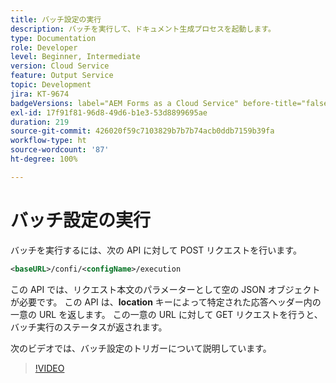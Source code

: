 ```yaml
---
title: バッチ設定の実行
description: バッチを実行して、ドキュメント生成プロセスを起動します。
type: Documentation
role: Developer
level: Beginner, Intermediate
version: Cloud Service
feature: Output Service
topic: Development
jira: KT-9674
badgeVersions: label="AEM Forms as a Cloud Service" before-title="false"
exl-id: 17f91f81-96d8-49d6-b1e3-53d8899695ae
duration: 219
source-git-commit: 426020f59c7103829b7b7b74acb0ddb7159b39fa
workflow-type: ht
source-wordcount: '87'
ht-degree: 100%

---
```


# バッチ設定の実行

バッチを実行するには、次の API に対して POST リクエストを行います。

```xml
<baseURL>/confi/<configName>/execution
```

この API では、リクエスト本文のパラメーターとして空の JSON オブジェクトが必要です。
この API は、**location** キーによって特定された応答ヘッダー内の一意の URL を返します。
この一意の URL に対して GET リクエストを行うと、バッチ実行のステータスが返されます。

次のビデオでは、バッチ設定のトリガーについて説明しています。

>[!VIDEO](https://video.tv.adobe.com/v/340242?quality=12&learn=on)
